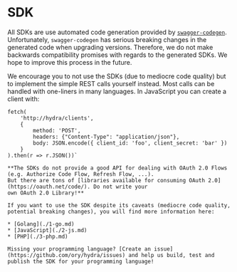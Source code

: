 # SDK

All SDKs are use automated code generation provided by
[`swagger-codegen`](https://github.com/swagger-api/swagger-codegen).
Unfortunately, `swagger-codegen` has serious breaking changes in the generated
code when upgrading versions. Therefore, we do not make backwards compatibility
promises with regards to the generated SDKs. We hope to improve this process in
the future.

We encourage you to not use the SDKs (due to mediocre code quality) but to
implement the simple REST calls yourself instead. Most calls can be handled with
one-liners in many languages. In JavaScript you can create a client with:

```
fetch(
    'http://hydra/clients',
    {
        method: 'POST',
        headers: {"Content-Type": "application/json"},
        body: JSON.encode({ client_id: 'foo', client_secret: 'bar' })
    }
).then(r => r.JSON())`

**The SDKs do not provide a good API for dealing with OAuth 2.0 Flows (e.g. Authorize Code Flow, Refresh Flow, ...).
But there are tons of [libraries available for consuming OAuth 2.0](https://oauth.net/code/). Do not write your
own OAuth 2.0 Library!**

If you want to use the SDK despite its caveats (mediocre code quality, potential breaking changes), you will find more information here:

* [Golang](./1-go.md)
* [JavaScript](./2-js.md)
* [PHP](./3-php.md)

Missing your programming language? [Create an issue](https://github.com/ory/hydra/issues) and help us build, test and publish the SDK for your programming language!
```
